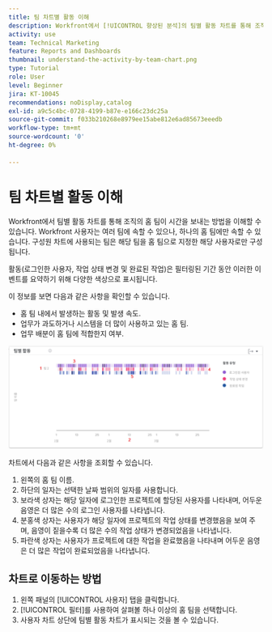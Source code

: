 ```yaml
---
title: 팀 차트별 활동 이해
description: Workfront에서 [!UICONTROL 향상된 분석]의 팀별 활동 차트를 통해 조직의 홈 팀이 시간을 보내는 방법을 이해할 수 있습니다.
activity: use
team: Technical Marketing
feature: Reports and Dashboards
thumbnail: understand-the-activity-by-team-chart.png
type: Tutorial
role: User
level: Beginner
jira: KT-10045
recommendations: noDisplay,catalog
exl-id: a9c5c4bc-0728-4199-b87e-e166c23dc25a
source-git-commit: f033b210268e8979ee15abe812e6ad85673eeedb
workflow-type: tm+mt
source-wordcount: '0'
ht-degree: 0%

---
```


# 팀 차트별 활동 이해

Workfront에서 팀별 활동 차트를 통해 조직의 홈 팀이 시간을 보내는 방법을 이해할 수 있습니다. Workfront 사용자는 여러 팀에 속할 수 있으나, 하나의 홈 팀에만 속할 수 있습니다. 구성원 차트에 사용되는 팀은 해당 팀을 홈 팀으로 지정한 해당 사용자로만 구성됩니다.

활동(로그인한 사용자, 작업 상태 변경 및 완료된 작업)은 필터링된 기간 동안 이러한 이벤트를 요약하기 위해 다양한 색상으로 표시됩니다.

이 정보를 보면 다음과 같은 사항을 확인할 수 있습니다.

* 홈 팀 내에서 발생하는 활동 및 발생 속도.
* 업무가 과도하거나 시스템을 더 많이 사용하고 있는 홈 팀.
* 업무 배분이 홈 팀에 적합한지 여부.

![An image showing an activity by team chart with numbers on areas described in the bullets below](assets/section-3-1.png)

차트에서 다음과 같은 사항을 조회할 수 있습니다.

1. 왼쪽의 홈 팀 이름.
1. 하단의 일자는 선택한 날짜 범위의 일자를 사용합니다.
1. 보라색 상자는 해당 일자에 로그인한 프로젝트에 할당된 사용자를 나타내며, 어두운 음영은 더 많은 수의 로그인 사용자를 나타냅니다.
1. 분홍색 상자는 사용자가 해당 일자에 프로젝트의 작업 상태를 변경했음을 보여 주며, 음영이 짙을수록 더 많은 수의 작업 상태가 변경되었음을 나타냅니다.
1. 파란색 상자는 사용자가 프로젝트에 대한 작업을 완료했음을 나타내며 어두운 음영은 더 많은 작업이 완료되었음을 나타냅니다.

## 차트로 이동하는 방법

1. 왼쪽 패널의 [!UICONTROL 사용자] 탭을 클릭합니다.
1. [!UICONTROL 필터]를 사용하여 살펴볼 하나 이상의 홈 팀을 선택합니다.
1. 사용자 차트 상단에 팀별 활동 차트가 표시되는 것을 볼 수 있습니다.
